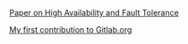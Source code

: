 [Paper on High Availability and Fault Tolerance](https://www.linkedin.com/pulse/road-always-on-systems-high-availability-fault-tolerance-cai)

[My first contribution to Gitlab.org](https://gitlab.com/gitlab-org/project-templates/jsonnet)


